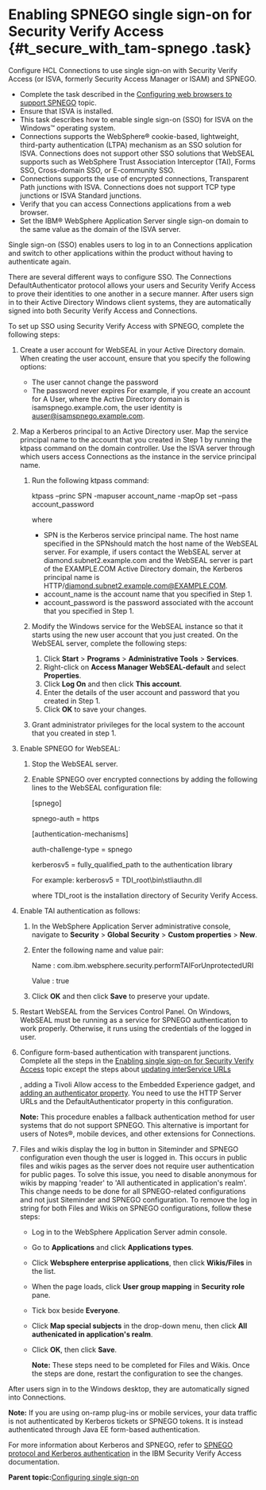 # Enabling SPNEGO single sign-on for Security Verify Access {#t_secure_with_tam-spnego .task}

Configure HCL Connections to use single sign-on with Security Verify Access (or ISVA, formerly Security Access Manager or ISAM) and SPNEGO.

-   Complete the task described in the [Configuring web browsers to support SPNEGO](t_install_kerb_edit_browsers.md) topic.
-   Ensure that ISVA is installed.
-   This task describes how to enable single sign-on \(SSO\) for ISVA on the Windows™ operating system.
-   Connections supports the WebSphere® cookie-based, lightweight, third-party authentication \(LTPA\) mechanism as an SSO solution for ISVA. Connections does not support other SSO solutions that WebSEAL supports such as WebSphere Trust Association Interceptor \(TAI\), Forms SSO, Cross-domain SSO, or E-community SSO.
-   Connections supports the use of encrypted connections, Transparent Path junctions with ISVA. Connections does not support TCP type junctions or ISVA Standard junctions.
-   Verify that you can access Connections applications from a web browser.
-   Set the IBM® WebSphere Application Server single sign-on domain to the same value as the domain of the ISVA server.



Single sign-on \(SSO\) enables users to log in to an Connections application and switch to other applications within the product without having to authenticate again.

There are several different ways to configure SSO. The Connections DefaultAuthenticator protocol allows your users and Security Verify Access to prove their identities to one another in a secure manner. After users sign in to their Active Directory Windows client systems, they are automatically signed into both Security Verify Access and Connections.

To set up SSO using Security Verify Access with SPNEGO, complete the following steps:

1.  Create a user account for WebSEAL in your Active Directory domain. When creating the user account, ensure that you specify the following options:

    -   The user cannot change the password
    -   The password never expires
    For example, if you create an account for A User, where the Active Directory domain is isamspnego.example.com, the user identity is auser@isamspnego.example.com.

2.  Map a Kerberos principal to an Active Directory user. Map the service principal name to the account that you created in Step 1 by running the ktpass command on the domain controller. Use the ISVA server through which users access Connections as the instance in the service principal name.

    1.  Run the following ktpass command:

        ktpass –princ SPN -mapuser account\_name -mapOp set –pass account\_password

        where

        -   SPN is the Kerberos service principal name. The host name specified in the SPNshould match the host name of the WebSEAL server. For example, if users contact the WebSEAL server at diamond.subnet2.example.com and the WebSEAL server is part of the EXAMPLE.COM Active Directory domain, the Kerberos principal name is HTTP/diamond.subnet2.example.com@EXAMPLE.COM.
        -   account\_name is the account name that you specified in Step 1.
        -   account\_password is the password associated with the account that you specified in Step 1.
    2.  Modify the Windows service for the WebSEAL instance so that it starts using the new user account that you just created. On the WebSEAL server, complete the following steps:

        1.  Click **Start** \> **Programs** \> **Administrative Tools** \> **Services**.
        2.  Right-click on **Access Manager WebSEAL-default** and select **Properties**.
        3.  Click **Log On** and then click **This account**.
        4.  Enter the details of the user account and password that you created in Step 1.
        5.  Click **OK** to save your changes.
    3.  Grant administrator privileges for the local system to the account that you created in step 1.

3.  Enable SPNEGO for WebSEAL:

    1.  Stop the WebSEAL server.
    2.  Enable SPNEGO over encrypted connections by adding the following lines to the WebSEAL configuration file:

        \[spnego\]

        spnego-auth = https

        \[authentication-mechanisms\]

        auth-challenge-type = spnego

        kerberosv5 = fully\_qualified\_path to the authentication library

        For example: kerberosv5 = TDI\_root\\bin\\stliauthn.dll

        where TDI\_root is the installation directory of Security Verify Access.

4.  Enable TAI authentication as follows:

    1.  In the WebSphere Application Server administrative console, navigate to **Security** \> **Global Security** \> **Custom properties** \> **New**.
    2.  Enter the following name and value pair:

        Name
        :   com.ibm.websphere.security.performTAIForUnprotectedURI

        Value
        :   true

    3.  Click **OK** and then click **Save** to preserve your update.
5.  Restart WebSEAL from the Services Control Panel. On Windows, WebSEAL must be running as a service for SPNEGO authentication to work properly. Otherwise, it runs using the credentials of the logged in user.

6.  Configure form-based authentication with transparent junctions. Complete all the steps in the [Enabling single sign-on for Security Verify Access](t_secure_with_tam-spnego.md) topic except the steps about [updating interService URLs](t_secure_with_tam.md#CmdDoNotCompleteThisStepFor...)

    , adding a Tivoli Allow access to the Embedded Experience gadget, and [adding an authenticator property](t_secure_with_tam.md#AddATivoliAccessManagerCustomAuthe). You need to use the HTTP Server URLs and the DefaultAuthenticator property in this configuration.

    **Note:** This procedure enables a fallback authentication method for user systems that do not support SPNEGO. This alternative is important for users of Notes®, mobile devices, and other extensions for Connections.

7.  Files and wikis display the log in button in Siteminder and SPNEGO configuration even though the user is logged in. This occurs in public files and wikis pages as the server does not require user authentication for public pages. To solve this issue, you need to disable anonymous for wikis by mapping 'reader' to 'All authenticated in application's realm'. This change needs to be done for all SPNEGO-related configurations and not just Siteminder and SPNEGO configuration. To remove the log in string for both Files and Wikis on SPNEGO configurations, follow these steps:

    -   Log in to the WebSphere Application Server admin console.
    -   Go to **Applications** and click **Applications types**.
    -   Click **Websphere enterprise applications**, then click **Wikis/Files** in the list.
    -   When the page loads, click **User group mapping** in **Security role** pane.
    -   Tick box beside **Everyone**.
    -   Click **Map special subjects** in the drop-down menu, then click **All authenicated in application's realm**.
    -   Click **OK**, then click **Save**.

        **Note:** These steps need to be completed for Files and Wikis. Once the steps are done, restart the configuration to see the changes.


After users sign in to the Windows desktop, they are automatically signed into Connections.

**Note:** If you are using on-ramp plug-ins or mobile services, your data traffic is not authenticated by Kerberos tickets or SPNEGO tokens. It is instead authenticated through Java EE form-based authentication.

For more information about Kerberos and SPNEGO, refer to [SPNEGO protocol and Kerberos authentication](https://www.ibm.com/docs/sva/9.0.1?topic=concepts-spnego-protocol-kerberos-authentication) in the IBM Security Verify Access documentation.

**Parent topic:**[Configuring single sign-on](../secure/c_sec_config_sso.md)

